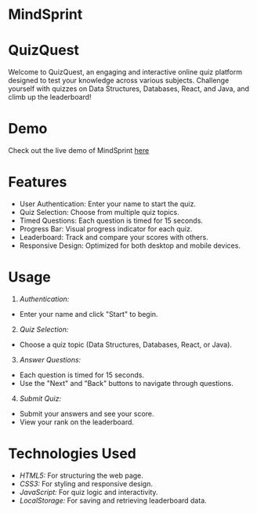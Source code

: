 # MindSprint
# QuizQuest
Welcome to QuizQuest, an engaging and interactive online quiz platform designed to test your knowledge across various subjects. Challenge yourself with quizzes on Data Structures, Databases, React, and Java, and climb up the leaderboard!

# Demo
Check out the live demo of MindSprint [here](https://mindsprint-github-io.onrender.com/)

# Features
* User Authentication: Enter your name to start the quiz.
* Quiz Selection: Choose from multiple quiz topics.
* Timed Questions: Each question is timed for 15 seconds.
* Progress Bar: Visual progress indicator for each quiz.
* Leaderboard: Track and compare your scores with others.
* Responsive Design: Optimized for both desktop and mobile devices.

# Usage
1. *Authentication:*
* Enter your name and click "Start" to begin.
2. *Quiz Selection:*
* Choose a quiz topic (Data Structures, Databases, React, or Java).
3. *Answer Questions:*
  * Each question is timed for 15 seconds.
  * Use the "Next" and "Back" buttons to navigate through questions.
4. *Submit Quiz:*
  * Submit your answers and see your score.
  * View your rank on the leaderboard.
 
# Technologies Used
* *HTML5:* For structuring the web page.
* *CSS3:* For styling and responsive design.
* *JavaScript:* For quiz logic and interactivity.
* *LocalStorage:* For saving and retrieving leaderboard data.
